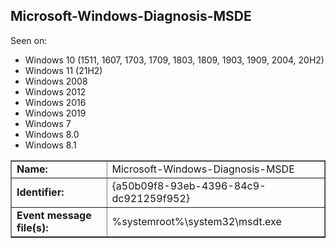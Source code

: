 ## Microsoft-Windows-Diagnosis-MSDE

Seen on:
* Windows 10 (1511, 1607, 1703, 1709, 1803, 1809, 1903, 1909, 2004, 20H2)
* Windows 11 (21H2)
* Windows 2008
* Windows 2012
* Windows 2016
* Windows 2019
* Windows 7
* Windows 8.0
* Windows 8.1

<table border="1" class="docutils">
  <tbody>
    <tr>
      <td><b>Name:</b></td>
      <td>Microsoft-Windows-Diagnosis-MSDE</td>
    </tr>
    <tr>
      <td><b>Identifier:</b></td>
      <td>{a50b09f8-93eb-4396-84c9-dc921259f952}</td>
    </tr>
    <tr>
      <td><b>Event message file(s):</b></td>
      <td>%systemroot%\system32\msdt.exe</td>
    </tr>
  </tbody>
</table>

&nbsp;

